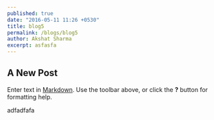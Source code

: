 ```yaml
---
published: true
date: "2016-05-11 11:26 +0530"
title: blog5
permalink: /blogs/blog5
author: Akshat Sharma
excerpt: asfasfa
---
```

## A New Post

Enter text in [Markdown](http://daringfireball.net/projects/markdown/). Use the toolbar above, or click the **?** button for formatting help.

adfadfafa